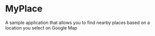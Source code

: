 # MyPlace

A sample application that allows you to find nearby places based on a location you select on Google Map

